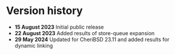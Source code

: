 # Version history

* **15 August 2023** Initial public release
* **22 August 2023** Added results of store-queue expansion
* **29 May 2024** Updated for CheriBSD 23.11 and added results for dynamic linking
